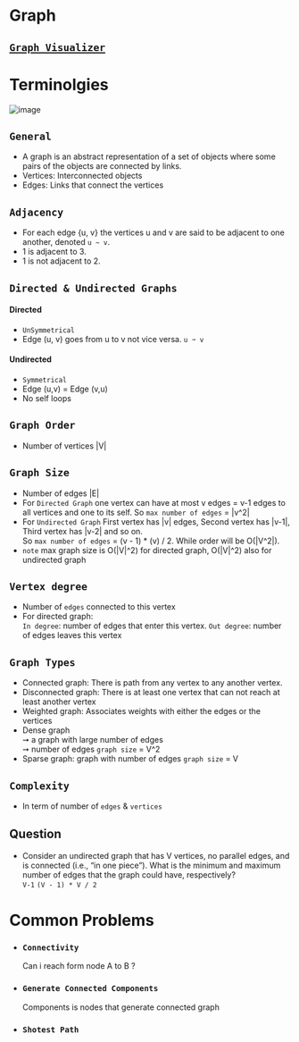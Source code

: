 # Graph
## [`Graph Visualizer`](https://csacademy.com/app/graph_editor/)
# Terminolgies
![image](https://user-images.githubusercontent.com/99830416/230741172-cd39c380-5637-44d2-999d-ba3cd847cfac.png)

## `General`
- A graph is an abstract representation of a set of objects where some pairs of the objects are connected by links. 
- Vertices: Interconnected objects 
- Edges: Links that connect the vertices  

## `Adjacency` 
- For each edge {u, v} the vertices u and v are said to be adjacent to one another, denoted `u ~ v`.
- 1 is adjacent to 3.
- 1 is not adjacent to 2.

## `Directed & Undirected Graphs`
#### Directed
- `UnSymmetrical`
- Edge (u, v) goes from u to v not vice versa. `u ➙ v`
#### Undirected
- `Symmetrical`
- Edge (u,v) = Edge (v,u) <br>
- No self loops <br>

## `Graph Order`
- Number of vertices |V|

## `Graph Size` 
- Number of edges |E| 
- For `Directed Graph` one vertex can have at most v edges = v-1 edges to all vertices and one to its self. So `max number of edges` = |v^2|
- For `Undirected Graph` First vertex has |v| edges, Second vertex has |v-1|, Third vertex has |v-2| and so on. <br> So `max number of edges` = (v - 1) * (v) / 2. While order will be O(|V^2|).
- `note` max graph size is O(|V|^2) for directed graph, O(|V|^2) also for undirected graph 
  
## `Vertex degree`
- Number of `edges` connected to this vertex
- For directed graph: <br>
  `In degree`: number of edges that enter this vertex.
  `Out degree`: number of edges leaves this vertex
  
## `Graph Types` 
- Connected graph: There is path from any vertex to any another vertex.
- Disconnected graph: There is at least one vertex that can not reach at least another vertex
- Weighted graph: Associates weights with either the edges or the vertices
- Dense graph <br> 
  ➙ a graph with large number of edges <br>
  ➙ number of edges `graph size` = V^2 <br>
- Sparse graph: graph with number of edges `graph size` = V 

## `Complexity`
- In term of number of `edges` & `vertices`

## Question
- Consider an undirected graph that has V vertices, no parallel edges, and is connected (i.e., “in one piece”). What is the minimum and maximum number of edges that the graph could have, respectively?   
 `V-1` `(V - 1) * V / 2`

# Common Problems
- ### `Connectivity`
  Can i reach form node A to B ?
- ### `Generate Connected Components` 
  Components is nodes that generate connected graph
- ### `Shotest Path`
